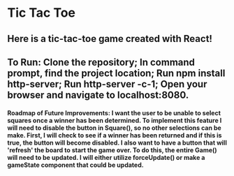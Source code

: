 # Tic Tac Toe
## Here is a tic-tac-toe game created with React! 
## To Run: Clone the repository; In command prompt, find the project location; Run npm install http-server; Run http-server -c-1; Open your browser and navigate to localhost:8080.

#### Roadmap of Future Improvements: I want the user to be unable to select squares once a winner has been determined. To implement this feature I will need to disable the button in Square(), so no other selections can be make. First, I will check to see if a winner has been returned and if this is true, the button will become disabled. I also want to have a button that will 'refresh' the board to start the game over. To do this, the entire Game() will need to be updated. I will either utilize forceUpdate() or make a gameState component that could be updated.
